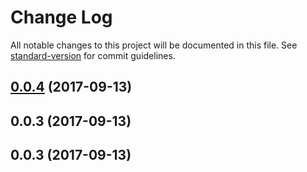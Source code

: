 # Change Log

All notable changes to this project will be documented in this file. See [standard-version](https://github.com/conventional-changelog/standard-version) for commit guidelines.

<a name="0.0.4"></a>
## [0.0.4](https://github.com/slavakisel/react-month-picker-input/compare/v0.0.3...v0.0.4) (2017-09-13)



<a name="0.0.3"></a>
## 0.0.3 (2017-09-13)



<a name="0.0.3"></a>
## 0.0.3 (2017-09-13)
